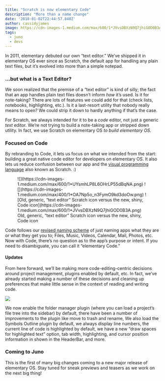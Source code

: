 ```yaml
---
title: "Scratch is now elementary Code"
description: "More than a name change"
date: '2018-01-02T22:44:57.840Z'
author: cassidyjames
image: https://cdn-images-1.medium.com/max/600/1*JVvsDBXzN9Q7jhiGOD0B3A.png
tags:
  - juno
  - devs
---
```


In 2011, elementary debuted our own “text editor.” We’ve shipped it in elementary OS ever since as Scratch, the default app for handling any plain text files, but it’s evolved into more than a simple notepad.

### …but what is a Text Editor?

We soon realized that the premise of a “text editor” is kind of silly; the fact that an app handles plain text files doesn’t inform _how_ it’s used. Is it for note-taking? There are lots of features we could add for that (check lists, notebooks, highlighting, etc.). Is it a last-resort utility that nobody really means to open? We could strip it down to hardly anything if that’s the case.

For Scratch, we always intended for it to be a _code_ editor, not just a generic _text_ editor. We’re not trying to build a note-taking app or stripped down utility. In fact, we use Scratch on elementary OS _to build elementary OS_.

### Focused on Code

By rebranding to Code, it lets us focus on what we intended from the start: building a great native code editor for developers on elementary OS. It also lets us reduce confusion between our app and the [visual programming language](https://en.wikipedia.org/wiki/Scratch_%28programming_language%29) also known as Scratch. :)

<figure class="third" markdown="1">
![](https://cdn-images-1.medium.com/max/600/1*UYsmhLP8L6OHrLP55dBqNA.png)
![](https://cdn-images-1.medium.com/max/400/1*OA7Np5o_n3FymO9kd3doOw.png)
![Old, generic, “text editor” Scratch icon versus the new, shiny, Code icon](https://cdn-images-1.medium.com/max/600/1*JVvsDBXzN9Q7jhiGOD0B3A.png)
<figcaption>Old, generic, “text editor” Scratch icon versus the new, shiny, Code icon</figcaption>
</figure>

Code follows our [revised naming scheme](https://medium.com/elementaryos/cleaning-up-app-codenames-ef9fc637ddef) of just naming apps what they are or what they get you to; Files, Music, Videos, Calendar, Mail, Photos, etc. Now with Code, there’s no question as to the app’s purpose or intent. If you need to disambiguate, you can call it “elementary Code.”

#### Updates

From here forward, we’ll be making more code-editing-centric decisions around project management, plugins enabled by default, etc. In fact, we’ve already started making a number of these decisions and cleaning up preferences that make little sense in the context of reading and writing code.

![](https://cdn-images-1.medium.com/max/1200/1*wF6RQzzo9iY5wwyafnsb_Q.png)

We now enable the folder manager plugin (where you can load a project’s file tree into the sidebar) by default, there have been a number of improvements to the plugin like move to trash and rename, We also load the Symbols Outline plugin by default, we always display line numbers, the current line of code is highlighted by default, we have a new “draw spaces for highlighted text” option, tab width, highlighting, and cursor position information in shown in the HeaderBar, and more.

### Coming to Juno

This is the first of many big changes coming to a new major release of elementary OS. Stay tuned for sneak previews and teasers as we work on the next big thing!

